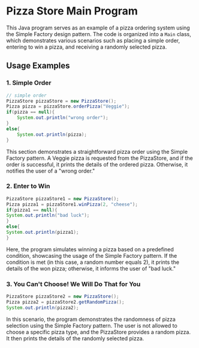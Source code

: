 # Pizza Store Main Program

This Java program serves as an example of a pizza ordering system using the Simple Factory design pattern. The code is organized into a `Main` class, which demonstrates various scenarios such as placing a simple order, entering to win a pizza, and receiving a randomly selected pizza.

## Usage Examples

### 1. Simple Order

```java
// simple order
PizzaStore pizzaStore = new PizzaStore();
Pizza pizza = pizzaStore.orderPizza("Veggie");
if(pizza == null){
    System.out.println("wrong order");
}
else{
    System.out.println(pizza);
}
```
This section demonstrates a straightforward pizza order using the Simple Factory pattern. A Veggie pizza is requested from the PizzaStore, and if the order is successful, it prints the details of the ordered pizza. Otherwise, it notifies the user of a "wrong order."
### 2. Enter to Win
```java
PizzaStore pizzaStore1 = new PizzaStore();
Pizza pizza1 = pizzaStore1.winPizza(2, "cheese");
if(pizza1 == null){
System.out.println("bad luck");
}
else{
System.out.println(pizza1);
}
```
Here, the program simulates winning a pizza based on a predefined condition, showcasing the usage of the Simple Factory pattern. If the condition is met (in this case, a random number equals 2), it prints the details of the won pizza; otherwise, it informs the user of "bad luck."
### 3. You Can't Choose! We Will Do That for You
```java
PizzaStore pizzaStore2 = new PizzaStore();
Pizza pizza2 = pizzaStore2.getRandomPizza();
System.out.println(pizza2);
```
In this scenario, the program demonstrates the randomness of pizza selection using the Simple Factory pattern. The user is not allowed to choose a specific pizza type, and the PizzaStore provides a random pizza. It then prints the details of the randomly selected pizza.

